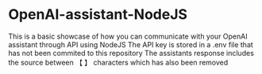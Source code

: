 # OpenAI-assistant-NodeJS
This is a basic showcase of how you can communicate with your OpenAI assistant through API using NodeJS 
The API key is stored in a .env file that has not been commited to this repository 
The assistants response includes the source between 【 】 characters which has also been removed 
